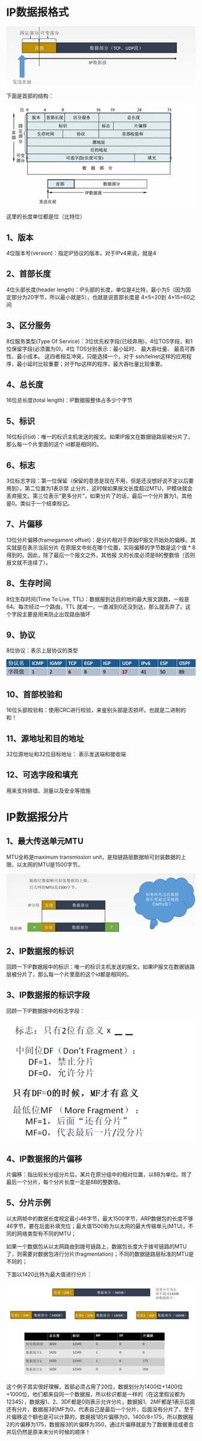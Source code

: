 # IP数据报格式

![](net_01.png)

下面是首部的结构：

![](net_02.png)

这里的长度单位都是位（比特位）

## 1、版本

4位版本号(version)：指定IP协议的版本，对于IPv4来说，就是4

## 2、首部长度

4位头部长度(header length)：IP头部的长度，单位是4比特，最小为5（因为固定部分为20字节，所以最小就是5），也就是说首部长度是 4×5=20到 4×15=60之间

## 3、区分服务

8位服务类型(Type Of Service)：3位优先权字段(已经弃用)，4位TOS字段，和1位保留字段(必须置为0)。4位
TOS分别表示：最小延时、 最大吞吐量、 最高可靠性、最小成本。 这四者相互冲突，只能选择一个。对于
ssh/telnet这样的应用程序，最小延时比较重要；对于ftp这样的程序，最大吞吐量比较重要。

## 4、总长度

16位总长度(total length)：IP数据报整体占多少个字节

## 5、标识

16位标识(id)：唯一的标识主机发送的报文。如果IP报文在数据链路层被分片了，那么每一个片里面的这个
id都是相同的。

## 6、标志

3位标志字段：第一位保留（保留的意思是现在不用，但是还没想好说不定以后要用到）。第二位置为1表示禁
止分片，这时候如果报文长度超过MTU，IP模块就会丢弃报文。第三位表示“更多分片”，如果分片了的话，最后一个分片置为1，其他是0。类似于一个结束标记。

## 7、片偏移

13位分片偏移(framegament offset)：是分片相对于原始IP报文开始处的偏移。其实就是在表示当前分片
在原报文中处在哪个位置，实际偏移的字节数是这个值 * 8 得到的。因此，除了最后一个报文之外，其他报
文的长度必须是8的整数倍（否则报文就不连续了）。

## 8、生存时间

8位生存时间(Time To Live, TTL)：数据报到达目的地的最大报文跳数，一般是64。每次经过一个路由，TTL
就减一，一直减到0还没到达，那么就丢弃了。这个字段主要是用来防止出现路由循环

## 9、协议

8位协议：表示上层协议的类型

![](net_03.png)

## 10、首部校验和

16位头部校验和：使用CRC进行校验，来鉴别头部是否损坏。也就是二进制的和！

## 11、源地址和目的地址

32位源地址和32位目标地址： 表示发送端和接收端

## 12、可选字段和填充

用来支持排错、测量以及安全等措施



# IP数据报分片

## 1、最大传送单元MTU

MTU全称是maximum transmission unit，是指链路层数据帧可封装数据的上限，以太网的MTU是1500字节。

![](net_04.png)

## 2、IP数据报的标识

回顾一下IP数据报中的标识：唯一的标识主机发送的报文。如果IP报文在数据链路层被分片了，那么每一个片里面的这个id都是相同的。

## 3、IP数据报的标识字段

回顾一下IP数据报中的标志字段：

![](net_05.png)

## 4、IP数据报的片偏移

片偏移：指出较长分组分片后，某片在原分组中的相对位置，以8B为单位。除了最后一个分片，每个分片长度一定是8B的整数倍。

## 5、分片示例

以太网帧中的数据长度规定最小46字节，最大1500字节，ARP数据包的长度不够46字节，要在后面补填充位；最大值1500称为以太网的最大传输单元(MTU)，不同的网络类型有不同的MTU；

如果一个数据包从以太网路由到拨号链路上，数据包长度大于拨号链路的MTU了，则需要对数据包进行分片(fragmentation)；不同的数据链路层标准的MTU是不同的；



下面以1420比特为最大值进行分片：

![](net_06.png)

这个例子其实很好理解，首部必须占用了20位，数据划分为1400位+1400位+1000位，他们都来自同一个数据报，所以标识都是一样的（在这里假设都为12345），数据报1、2、3DF都是0则表示允许分片，数据报1、2MF都是1表示后面还有分片，数据报3的MF为0，代表自己是最后一个分片，后面没有分片了，至于片偏移这个额也是可以计算的，数据报1的片偏移为0，1400/8=175，所以数据报2的片偏移为175，数据报3的片偏移为350，通过片偏移就是为了数据重组或者合并后仍然是原来未分片时候的顺序！

